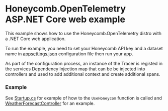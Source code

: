 # Honeycomb.OpenTelemetry ASP.NET Core web example

This example shows how to use the Honeycomb.OpenTelemetry distro with a .NET Core web application.

To run the example, you need to set your Honeycomb API key and a dataset name in [appsettings.json](appsettings.json) configuration file then run your app. 

As part of the configuration process, an instance of the Tracer is registed in the services Dependency Injection map that can be be injected into controllers and used to add additional context and create additional spans.

### Example

See [Startup.cs](Startup.cs) for example of how to the `UseHoneycom` function is called and [WeatherForecastController](Controllers/WeatherForecastController.cs) for an example.
